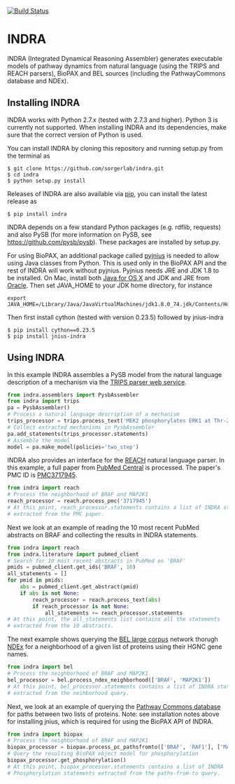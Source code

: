 [![Build Status](https://travis-ci.org/sorgerlab/indra.svg?branch=travis_ci)](https://travis-ci.org/sorgerlab/indra)

INDRA
=====
INDRA (Integrated Dynamical Reasoning Assembler) generates executable models of
pathway dynamics from natural language (using the TRIPS and REACH parsers),
BioPAX and BEL sources (including the PathwayCommons database and NDEx).

Installing INDRA
----------------
INDRA works with Python 2.7.x (tested with 2.7.3 and higher). Python 3 is 
currently not supported. When installing INDRA and its dependencies, make 
sure that the correct version of Python is used.

You can install INDRA by cloning this repository and 
running setup.py from the terminal as

    $ git clone https://github.com/sorgerlab/indra.git
    $ cd indra
    $ python setup.py install

Releases of INDRA are also available via [pip](https://pip.pypa.io/en/latest/installing/),
you can install the latest release as

    $ pip install indra

INDRA depends on a few standard Python packages (e.g. rdflib, requests) and
also PySB (for more information on PySB, see https://github.com/pysb/pysb).
These packages are installed by setup.py.

For using BioPAX, an additional package called [pyjnius](https://github.com/kivy/pyjnius)
is needed to allow using Java classes from Python.
This is used only in the BioPAX API and the rest of INDRA will work without
pyjnius. Pyjnius needs JRE and JDK 1.8 to be installed.
On Mac, install both [Java for OS X](http://support.apple.com/kb/DL1572)
and JDK and JRE from [Oracle](http://www.oracle.com/technetwork/java/javase/downloads/index.html).
Then set JAVA\_HOME to your JDK home directory, for instance

    export JAVA_HOME=/Library/Java/JavaVirtualMachines/jdk1.8.0_74.jdk/Contents/Home

Then first install cython (tested with version 0.23.5) followed by jnius-indra

    $ pip install cython==0.23.5
    $ pip install jnius-indra

Using INDRA
-----------
In this example INDRA assembles a PySB model from the natural language description 
of a mechanism via the [TRIPS parser web service](http://trips.ihmc.us/parser/cgi/drum). 

```python
from indra.assemblers import PysbAssembler
from indra import trips
pa = PysbAssembler()
# Process a natural language description of a mechanism
trips_processor = trips.process_text('MEK2 phosphorylates ERK1 at Thr-202 and Tyr-204')
# Collect extracted mechanisms in PysbAssembler
pa.add_statements(trips_processor.statements)
# Assemble the model
model = pa.make_model(policies='two_step')
```
INDRA also provides an interface for the [REACH](http://agathon.sista.arizona.edu:8080/odinweb/) natural language parser. In this example, a full paper from [PubMed Central](http://www.ncbi.nlm.nih.gov/pmc/) is processed. The paper's PMC ID is [PMC3717945](http://www.ncbi.nlm.nih.gov/pmc/articles/PMC3717945/). 

```python
from indra import reach
# Process the neighborhood of BRAF and MAP2K1
reach_processor = reach.process_pmc('3717945')
# At this point, reach_processor.statements contains a list of INDRA statements
# extracted from the PMC paper.
```

Next we look at an example of reading the 10 most recent PubMed abstracts on BRAF and 
collecting the results in INDRA statements.

```python
from indra import reach
from indra.literature import pubmed_client
# Search for 10 most recent abstracts in PubMed on 'BRAF'
pmids = pubmed_client.get_ids('BRAF', 10)
all_statements = []
for pmid in pmids:
    abs = pubmed_client.get_abstract(pmid)
    if abs is not None:
        reach_processor = reach.process_text(abs)
        if reach_processor is not None:
            all_statements += reach_processor.statements
# At this point, the all_statements list contains all the statements
# extracted from the 10 abstracts.
```

The next example shows querying the [BEL large corpus](http://public.ndexbio.org/#/network/9ea3c170-01ad-11e5-ac0f-000c29cb28fb) network thorugh [NDEx](http://ndexbio.org) for a neighborhood of a given list of proteins using their HGNC gene names. 

```python
from indra import bel
# Process the neighborhood of BRAF and MAP2K1
bel_processor = bel.process_ndex_neighborhood(['BRAF', 'MAP2K1'])
# At this point, bel_processor.statements contains a list of INDRA statements
# extracted from the neihborhood query.
```

Next, we look at an example of querying the [Pathway Commons database](http://pathwaycommons.org) for paths between two lists of proteins. 
Note: see installation notes above for installing jnius, which is required for using the BioPAX API of INDRA.
```python
from indra import biopax
# Process the neighborhood of BRAF and MAP2K1
biopax_processor = biopax.process_pc_pathsfromto(['BRAF', 'RAF1'], ['MAP2K1', 'MAP2K2'])
# Query the resulting BioPAX object model for phosphorylation
biopax_processor.get_phosphorylation()
# At this point, biopax_processor.statements contains a list of INDRA 
# Phosphorylation statements extracted from the paths-from-to query.
```

